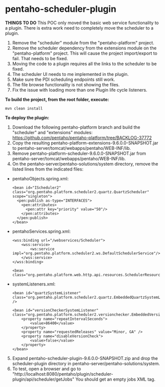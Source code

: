 # pentaho-scheduler-plugin

**THINGS TO DO**
This POC only moved the basic web service functionality to a plugin. There is extra work need to completely move the scheduler to a plugin. 
1. Remove the "scheduler" module from the "pentaho-platform" project.
2. Remove the scheduler dependency from the extensions module on the "pentaho-platform" project. This will cause the project import/export to fail. That needs to be fixed.
3. Moving the code to a plugin requires all the links to the scheduler to be fixed.
4. The scheduler UI needs to me implemented in the plugin.
5. Make sure the PDI scheduling endpoints still work.
6. The file browse functionality is not showing the files.
7. Fix the issue with loading more than one Plugin life cycle listeners.

**To build the project, from the root folder, execute:**

`mvn clean install`


**To deploy the plugin:**

1. Download the following pentaho-platform branch and build the "scheduler" and "extensions" modules:
https://github.com/pentaho/pentaho-platform/tree/BACKLOG-37772
2. Copy the resulting pentaho-platform-extensions-9.6.0.0-SNAPSHOT.jar to pentaho-server/tomcat/webapps/pentaho/WEB-INF/lib.
3. Remove pentaho-platform-scheduler-9.6.0.0-SNAPSHOT.jar from pentaho-server/tomcat/webapps/pentaho/WEB-INF/lib.
4. On the pentaho-server/pentaho-solutions/system directory, remove the listed lines from the indicated files:
* pentahoObjects.spring.xml:
  ```
  <bean id="IScheduler2" class="org.pentaho.platform.scheduler2.quartz.QuartzScheduler" scope="singleton">
    <pen:publish as-type="INTERFACES">
      <pen:attributes>
        <pen:attr key="priority" value="50"/>
      </pen:attributes>
    </pen:publish>
  </bean>
  ```

* pentahoServices.spring.xml:
    ```
    <wss:binding url="/webservices/Scheduler">
        <wss:service>
            <ws:service impl="org.pentaho.platform.scheduler2.ws.DefaultSchedulerService"/>
        </wss:service>
    </wss:binding>

    <bean class="org.pentaho.platform.web.http.api.resources.SchedulerResource"/>
  ```

* systemListeners.xml:
    ```
    <bean id="quartzSystemListener" class="org.pentaho.platform.scheduler2.quartz.EmbeddedQuartzSystemListener" />
    
    <bean id="versionCheckerSystemListener" class="org.pentaho.platform.scheduler2.versionchecker.EmbeddedVersionCheckSystemListener">
        <property name="repeatIntervalSeconds">
            <value>86400</value>
        </property>
        <property name="requestedReleases" value="Minor, GA" />
        <property name="disableVersionCheck">
            <value>false</value>
        </property>
    </bean>
  ```

5. Expand pentaho-scheduler-plugin-9.6.0.0-SNAPSHOT.zip and drop the scheduler-plugin directory in pentaho-server/pentaho-solutions/system.
6. To test, open a browser and go to "http://localhost:8080/pentaho/plugin/scheduler-plugin/api/scheduler/getJobs" You should get an empty jobs XML tag.
